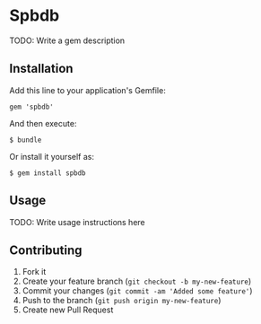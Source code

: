 # Spbdb

TODO: Write a gem description

## Installation

Add this line to your application's Gemfile:

    gem 'spbdb'

And then execute:

    $ bundle

Or install it yourself as:

    $ gem install spbdb

## Usage

TODO: Write usage instructions here

## Contributing

1. Fork it
2. Create your feature branch (`git checkout -b my-new-feature`)
3. Commit your changes (`git commit -am 'Added some feature'`)
4. Push to the branch (`git push origin my-new-feature`)
5. Create new Pull Request
